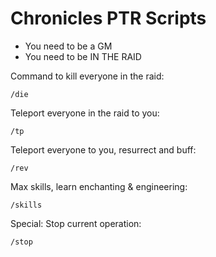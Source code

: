 # Chronicles PTR Scripts

- You need to be a GM
- You need to be IN THE RAID

Command to kill everyone in the raid:

	/die

Teleport everyone in the raid to you:

	/tp

Teleport everyone to you, resurrect and buff:

	/rev

Max skills, learn enchanting & engineering:

	/skills

Special: Stop current operation:

	/stop
